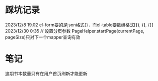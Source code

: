 # 踩坑记录
2023/12/8 19.02 
el-form要的是json格式{}，而el-table要数组格式[{}, {}, {}]
2023/12/30 0:35
// 设置分页参数
PageHelper.startPage(currentPage, pageSize)只对下一个mapper查询有效

# 笔记
逾期书本数量只有在用户首页刷新才能更新
